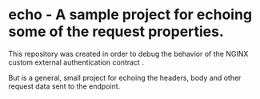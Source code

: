 # echo - A sample project for echoing some of the request properties.

This repository was created in order to debug the behavior of the NGINX custom external authentication contract [](https://kubernetes.github.io/ingress-nginx/examples/customization/external-auth-headers/).

But is a general, small project for echoing the headers, body and other request data sent to the endpoint.




